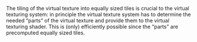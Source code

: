 The tiling of the virtual texture into equally sized tiles is crucial to the virtual texturing system: in principle the virtual texture system has to determine the needed “parts”
of the virtual texture and provide them to the virtual texturing shader. This is (only)
efficiently possible since the “parts” are precomputed equally sized tiles.

